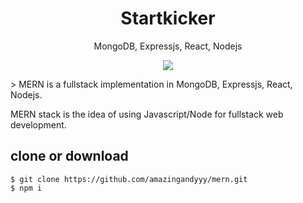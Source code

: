 <h1 align="center">
Startkicker
</h1>
<p align="center">
MongoDB, Expressjs, React, Nodejs
</p>
<p align="center">
  
   <a href="https://github.com/amazingshellyyy/startkicker/blob/master/LICENSE">
      <img src="https://img.shields.io/badge/License-MIT-green.svg" />
   </a>
  
</p>
> MERN is a fullstack implementation in MongoDB, Expressjs, React, Nodejs.

MERN stack is the idea of using Javascript/Node for fullstack web development.

## clone or download
```terminal
$ git clone https://github.com/amazingandyyy/mern.git
$ npm i
```